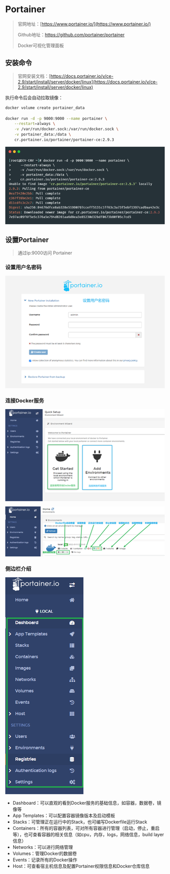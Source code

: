 # Portainer

> 官网地址：[https://www.portainer.io/](https://www.portainer.io/)
>
> Github地址：https://github.com/portainer/portainer
>
> Docker可视化管理面板

## 安装命令

> 官网安装文档：[https://docs.portainer.io/v/ce-2.9/start/install/server/docker/linux](https://docs.portainer.io/v/ce-2.9/start/install/server/docker/linux)

执行命令后会自动拉取镜像：

```bash
docker volume create portainer_data

docker run -d -p 9000:9000 --name portainer \
    --restart=always \
    -v /var/run/docker.sock:/var/run/docker.sock \
    -v portainer_data:/data \
    cr.portainer.io/portainer/portainer-ce:2.9.3
```

![carbon](./assets/【Docker】可视化工具/carbon.png)

## 设置Portainer

> 通过ip:9000访问 Portainer

### 设置用户名密码

![image-20220111235400916](./assets/【Docker】可视化工具/image-20220111235400916.png)

### 连接Docker服务

![image-20220111235757931](./assets/【Docker】可视化工具/image-20220111235757931.png)

![image-20220112000647733](./assets/【Docker】可视化工具/image-20220112000647733.png)

### 侧边栏介绍

![image-20220112000954100](./assets/【Docker】可视化工具/image-20220112000954100.png)

- Dashboard：可以直观的看到Docker服务的基础信息，如容器，数据卷，镜像等
- App Templates：可以配置容器镜像版本及启动模板
- Stacks：可管理正在运行中的Stack，也可编写Dockerfile运行Stack
- Containers：所有的容器列表，可对所有容器进行管理（启动，停止，重启等），也可查看容器的相关信息（如cpu，内存，logs，网络信息，build layer信息）
- Networks：可以进行网络管理
- Volumes：管理Docker的数据卷
- Events：记录所有的Docker操作
- Host：可查看宿主机信息及配置Portainer权限信息和Docker仓库信息